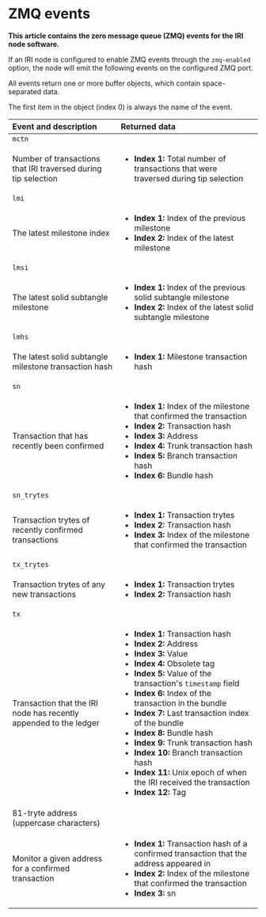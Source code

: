 # ZMQ events

**This article contains the zero message queue (ZMQ) events for the IRI node software.**

If an IRI node is configured to enable ZMQ events through the `zmq-enabled` option, the node will emit the following events on the configured ZMQ port.

All events return one or more buffer objects, which contain space-separated data.

The first item in the object (index 0) is always the name of the event.

|  **Event and description** | **Returned data**
| :----------| :----------|
|`mctn`|
|Number of transactions that IRI traversed during tip selection| <ul><li>**Index 1:** Total number of transactions that were traversed during tip selection</li></ul>
|`lmi` |
|The latest milestone index|<ul><li>**Index 1:** Index of the previous milestone</li><li>**Index 2:** Index of the latest milestone</li></ul>
|`lmsi` |
|The latest solid subtangle milestone| <ul><li>**Index 1:** Index of the previous solid subtangle milestone</li><li>**Index 2:** Index of the latest solid subtangle milestone</li></ul>
|`lmhs`|
| The latest solid subtangle milestone transaction hash| <ul><li>**Index 1:** Milestone transaction hash</li></ul>
|`sn`|
| Transaction that has recently been confirmed| <ul><li>**Index 1:** Index of the milestone that confirmed the transaction</li><li>**Index 2:** Transaction hash</li><li>**Index 3:** Address</li><li>**Index 4:** Trunk transaction hash</li><li>**Index 5:** Branch transaction hash</li><li>**Index 6:** Bundle hash</li></ul>
|`sn_trytes`|
| Transaction trytes of recently confirmed transactions| <ul><li>**Index 1:** Transaction trytes</li><li>**Index 2:** Transaction hash</li><li>**Index 3:** Index of the milestone that confirmed the transaction</li></ul>
|`tx_trytes`|
| Transaction trytes of any new transactions| <ul><li>**Index 1:** Transaction trytes</li><li>**Index 2:** Transaction hash</li></ul>
|<a name="tx"></a> `tx` |
|Transaction that the IRI node has recently appended to the ledger| <ul><li>**Index 1:** Transaction hash</li><li>**Index 2:** Address</li><li>**Index 3:** Value</li><li>**Index 4:** Obsolete tag</li><li>**Index 5:** Value of the transaction's `timestamp` field</li><li>**Index 6:** Index of the transaction in the bundle</li><li>**Index 7:** Last transaction index of the bundle</li><li>**Index 8:** Bundle hash</li><li>**Index 9:** Trunk transaction hash</li><li>**Index 10:** Branch transaction hash</li><li>**Index 11:** Unix epoch of when the IRI received the transaction</li><li>**Index 12:** Tag</li></ul>
|<a name="address"></a>81-tryte address (uppercase characters)| 
|Monitor a given address for a confirmed transaction| <ul><li>**Index 1:** Transaction hash of a confirmed transaction that the address appeared in</li><li>**Index 2:** Index of the milestone that confirmed the transaction </li><li>**Index 3:** sn</li></ul>
